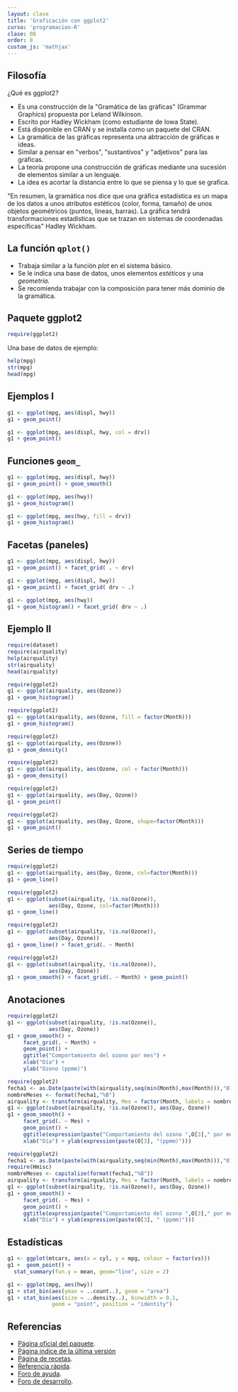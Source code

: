 ```yaml
---
layout: clase
title: 'Graficación con ggplot2'
curso: 'programacion-R'
clase: 08
order: 8
custom_js: 'mathjax'
---
```


## Filosofía
¿Qué es ggplot2?

- Es una construcción de la "Gramática de las gráficas" (Grammar Graphics) propuesta por Leland Wilkinson.
- Escrito por Hadley Wickham (como estudiante de Iowa State).
- Está disponible en CRAN y se installa como un paquete del CRAN.
- La gramática de las gráficas representa una abtracción de gráficas e ideas.
- Similar a pensar en "verbos", "sustantivos" y "adjetivos" para las gráficas.
- La teoría propone una construcción de gráficas mediante una sucesión de elementos similar a un lenguaje.
- La idea es acortar la distancia entre lo que se piensa y lo que se grafica.

"En resumen, la gramática nos dice que una gráfica estadística es un mapa de los datos a unos atributos estéticos (color, forma, tamaño) de unos objetos geométricos (puntos, lineas, barras). La gráfica tendrá transformaciones estadísticas que se trazan en sistemas de coordenadas específicas" Hadley Wickham.

## La función `qplot()`

- Trabaja similar a la función *plot* en el sistema básico.
- Se le indica una base de datos, unos elementos *estéticos* y
  una *geometría*.
- Se recomienda trabajar con la composición para tener más dominio de la gramática.

## Paquete ggplot2

```r
require(ggplot2)
```
Una base de datos de ejemplo:

```r
help(mpg)
str(mpg)
head(mpg)
```

## Ejemplos I
```r
g1 <- ggplot(mpg, aes(displ, hwy))
g1 + geom_point()
```

```r
g1 <- ggplot(mpg, aes(displ, hwy, col = drv))
g1 + geom_point()
```

## Funciones `geom_`

```r
g1 <- ggplot(mpg, aes(displ, hwy))
g1 + geom_point() + geom_smooth()
```

```r
g1 <- ggplot(mpg, aes(hwy))
g1 + geom_histogram()
```

```r
g1 <- ggplot(mpg, aes(hwy, fill = drv))
g1 + geom_histogram()
```

## Facetas (paneles)


```r
g1 <- ggplot(mpg, aes(displ, hwy))
g1 + geom_point() + facet_grid( . ~ drv)
```

```r
g1 <- ggplot(mpg, aes(displ, hwy))
g1 + geom_point() + facet_grid( drv ~ .)
```

```r
g1 <- ggplot(mpg, aes(hwy))
g1 + geom_histogram() + facet_grid( drv ~ .)
```

## Ejemplo II

```r
require(dataset)
require(airquality)
help(airquality)
str(airquality)
head(airquality)
```

```r
require(ggplot2)
g1 <- ggplot(airquality, aes(Ozone))
g1 + geom_histogram()
```


```r
require(ggplot2)
g1 <- ggplot(airquality, aes(Ozone, fill = factor(Month)))
g1 + geom_histogram()
```

```r
require(ggplot2)
g1 <- ggplot(airquality, aes(Ozone))
g1 + geom_density()
```

```r
require(ggplot2)
g1 <- ggplot(airquality, aes(Ozone, col = factor(Month)))
g1 + geom_density()
```

```r
require(ggplot2)
g1 <- ggplot(airquality, aes(Day, Ozone))
g1 + geom_point()
```

```r
require(ggplot2)
g1 <- ggplot(airquality, aes(Day, Ozone, shape=factor(Month)))
g1 + geom_point()
```

## Series de tiempo

```r
require(ggplot2)
g1 <- ggplot(airquality, aes(Day, Ozone, col=factor(Month)))
g1 + geom_line()
```

```r
require(ggplot2)
g1 <- ggplot(subset(airquality, !is.na(Ozone)),
             aes(Day, Ozone, col=factor(Month)))
g1 + geom_line()
```

```r
require(ggplot2)
g1 <- ggplot(subset(airquality, !is.na(Ozone)),
             aes(Day, Ozone))
g1 + geom_line() + facet_grid(. ~ Month)
```


```r
require(ggplot2)
g1 <- ggplot(subset(airquality, !is.na(Ozone)),
             aes(Day, Ozone))
g1 + geom_smooth() + facet_grid(. ~ Month) + geom_point()
```

## Anotaciones


```r
require(ggplot2)
g1 <- ggplot(subset(airquality, !is.na(Ozone)),
             aes(Day, Ozone))
g1 + geom_smooth() +
     facet_grid(. ~ Month) +
     geom_point() +
     ggtitle("Comportamiento del ozono por mes") +
     xlab("Día") +
     ylab("Ozono (ppmm)")
```


```r
require(ggplot2)
fecha1 <- as.Date(paste(with(airquality,seq(min(Month),max(Month))),"01"), format = "%m%d")
nombreMeses <- format(fecha1,"%B")
airquality <- transform(airquality, Mes = factor(Month, labels = nombreMeses))
g1 <- ggplot(subset(airquality, !is.na(Ozone)), aes(Day, Ozone))
g1 + geom_smooth() +
     facet_grid(. ~ Mes) +
     geom_point() +
     ggtitle(expression(paste("Comportamiento del ozono ",O[3]," por mes"))) +
     xlab("Día") + ylab(expression(paste(O[3], "(ppmm)")))
```


```r
require(ggplot2)
fecha1 <- as.Date(paste(with(airquality,seq(min(Month),max(Month))),"01"), format = "%m%d")
require(Hmisc)
nombreMeses <- capitalize(format(fecha1,"%B"))
airquality <- transform(airquality, Mes = factor(Month, labels = nombreMeses))
g1 <- ggplot(subset(airquality, !is.na(Ozone)), aes(Day, Ozone))
g1 + geom_smooth() +
     facet_grid(. ~ Mes) +
     geom_point() +
     ggtitle(expression(paste("Comportamiento del ozono ",O[3]," por mes"))) +
     xlab("Día") + ylab(expression(paste(O[3], " (ppmm)")))
```
## Estadísticas

```r
g1 <- ggplot(mtcars, aes(x = cyl, y = mpg, colour = factor(vs)))
g1 +  geom_point() +
  stat_summary(fun.y = mean, geom="line", size = 2)
```

```r
g1 <- ggplot(mpg, aes(hwy))
g1 + stat_bin(aes(ymax = ..count..), geom = "area")
g1 + stat_bin(aes(size = ..density..), binwidth = 0.1,
              geom = "point", position = "identity")
```

## Referencias

- [Página oficial del paquete](http://ggplot2.org).
- [Página indice de la última versión](http://docs.ggplot2.org/current/)
- [Página de recetas](http://www.cookbook-r.com/Graphs/).
- [Referencia rápida](http://sape.inf.usi.ch/quick-reference/ggplot2).
- [Foro de ayuda](http://groups.google.com/group/ggplot2).
- [Foro de desarrollo](http://github.com/hadley/ggplot2).
